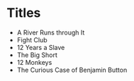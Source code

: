 # Titles

* A River Runs through It
* Fight Club
* 12 Years a Slave
* The Big Short 
* 12 Monkeys
* The Curious Case of Benjamin Button
